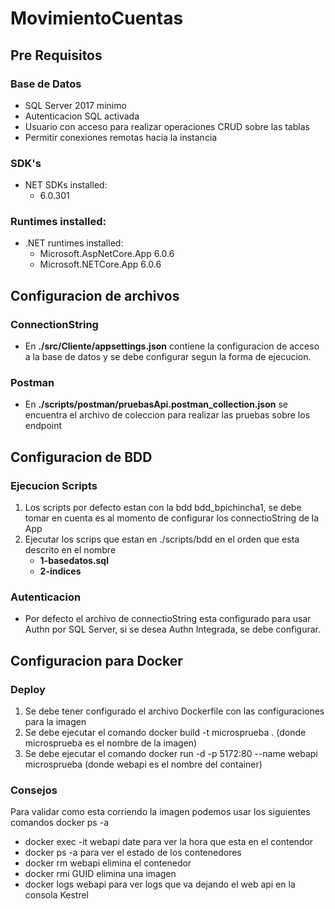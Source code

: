 # MovimientoCuentas

## Pre Requisitos
### Base de Datos
 - SQL Server 2017 minimo
 - Autenticacion SQL activada
 - Usuario con acceso para realizar operaciones CRUD sobre las tablas
 - Permitir conexiones remotas hacia la instancia
### SDK's
 - NET SDKs installed: 
    - 6.0.301 
### Runtimes installed:
- .NET runtimes installed:
    - Microsoft.AspNetCore.App 6.0.6 
    - Microsoft.NETCore.App 6.0.6 

## Configuracion de archivos
### ConnectionString
- En **./src/Cliente/appsettings.json** contiene la configuracion de acceso a la base de datos y se debe configurar segun la forma de ejecucion.
### Postman
 - En **./scripts/postman/pruebasApi.postman_collection.json** se encuentra el archivo de coleccion para realizar las pruebas sobre los endpoint


## Configuracion de BDD
### Ejecucion Scripts
1. Los scripts por defecto estan con la bdd bdd_bpichincha1, se debe tomar en cuenta es al momento de configurar los connectioString de la App
1. Ejecutar los scrips que estan en ./scripts/bdd en el orden que esta descrito en el nombre
    - **1-basedatos.sql**
    - **2-indices**
### Autenticacion
- Por defecto el archivo de connectioString esta configurado para usar Authn por SQL Server, si se desea Authn Integrada, se debe configurar.

## Configuracion para Docker
### Deploy
1. Se debe tener configurado el archivo Dockerfile con las configuraciones para la imagen
1. Se debe ejecutar el comando docker build -t microsprueba . 
 (donde microsprueba es el nombre de la imagen)
1. Se debe ejecutar el comando docker run -d -p 5172:80 --name webapi microsprueba (donde webapi es el nombre del container)
### Consejos
Para validar como esta corriendo la imagen podemos usar los siguientes comandos
docker ps -a
- docker exec -it webapi date para ver la hora que esta en el contendor
- docker ps -a para ver el estado de los contenedores
- docker rm webapi elimina el contenedor
- docker rmi GUID  elimina una imagen
- docker logs webapi para ver logs que va dejando el web api en la consola Kestrel
